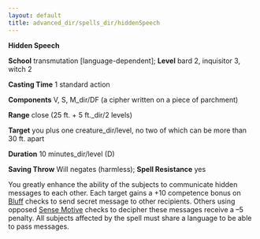 ```yaml
---
layout: default
title: advanced_dir/spells_dir/hiddenSpeech
---
```

 **Hidden Speech**

**School** transmutation [language-dependent]; **Level** bard 2, inquisitor 3, witch 2

**Casting Time** 1 standard action

**Components** V, S, M_dir/DF (a cipher written on a piece of parchment)

**Range** close (25 ft. + 5 ft._dir/2 levels)

**Target** you plus one creature_dir/level, no two of which can be more than 30 ft. apart

**Duration** 10 minutes_dir/level (D)

**Saving Throw** Will negates (harmless); **Spell Resistance** yes

You greatly enhance the ability of the subjects to communicate hidden messages to each other. Each target gains a +10 competence bonus on [Bluff](../../../skills_dir/bluff#_bluff) checks to send secret message to other recipients. Others using opposed [Sense Motive](../../../skills_dir/senseMotive#_sense-motive) checks to decipher these messages receive a –5 penalty. All subjects affected by the spell must share a language to be able to pass messages.

